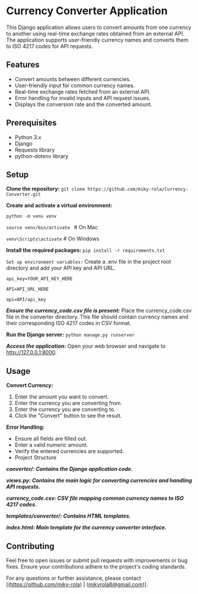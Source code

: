 # Currency Converter Application
This Django application allows users to convert amounts from one currency to another using real-time exchange rates obtained from an external API. The application supports user-friendly currency names and converts them to ISO 4217 codes for API requests.

## Features
- Convert amounts between different currencies.
- User-friendly input for common currency names.
- Real-time exchange rates fetched from an external API.
- Error handling for invalid inputs and API request issues.
- Displays the conversion rate and the converted amount.

## Prerequisites
- Python 3.x
- Django
- Requests library
- python-dotenv library

## Setup
**Clone the repository:**
`git clone https://github.com/miky-rola/Currency-Converter.git`


**Create and activate a virtual environment:**

`python -m venv venv`

`source venv/bin/activate ` # On Mac 

`venv\Scripts\activate` # On Windows 

**Install the required packages:**
`pip install -r requirements.txt`

`Set up environment variables:`
Create a .env file in the project root directory and add your API key and API URL.

`api_key=YOUR_API_KEY_HERE`

`API=API_URL_HERE`

`api=API/api_key`

***Ensure the currency_code.csv file is present:***
Place the currency_code.csv file in the converter directory. This file should contain currency names and their corresponding ISO 4217 codes in CSV format.

**Run the Django server:**
`python manage.py runserver`

***Access the application:***
Open your web browser and navigate to http://127.0.0.1:8000.

## Usage
**Convert Currency:**
1. Enter the amount you want to convert.
2. Enter the currency you are converting from.
3. Enter the currency you are converting to.
4. Click the "Convert" button to see the result.

**Error Handling:**
- Ensure all fields are filled out.
- Enter a valid numeric amount.
- Verify the entered currencies are supported.
- Project Structure

***converter/: Contains the Django application code.***

***views.py: Contains the main logic for converting currencies and handling API requests.***

***currency_code.csv: CSV file mapping common currency names to ISO 4217 codes.***

***templates/converter/: Contains HTML templates.***

***index.html: Main template for the currency converter interface.***


## Contributing
Feel free to open issues or submit pull requests with improvements or bug fixes. Ensure your contributions adhere to the project's coding standards.

For any questions or further assistance, please contact [(https://github.com/miky-rola) | (mikyrola8@gmail.com)].
